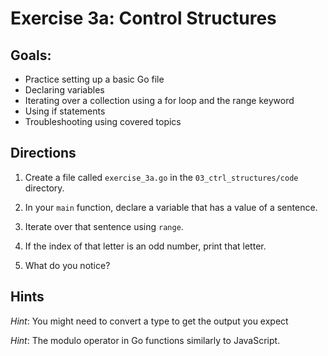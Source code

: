 # Exercise 3a: Control Structures

## Goals: 

- Practice setting up a basic Go file
- Declaring variables
- Iterating over a collection using a for loop and the range keyword
- Using if statements
- Troubleshooting using covered topics

## Directions

1. Create a file called `exercise_3a.go` in the `03_ctrl_structures/code` directory.

2. In your `main` function, declare a variable that has a value of a sentence.

3. Iterate over that sentence using `range`.

4. If the index of that letter is an odd number, print that letter.

5. What do you notice?

## Hints

_Hint_: You might need to convert a type to get the output you expect

_Hint_: The modulo operator in Go functions similarly to
JavaScript.
